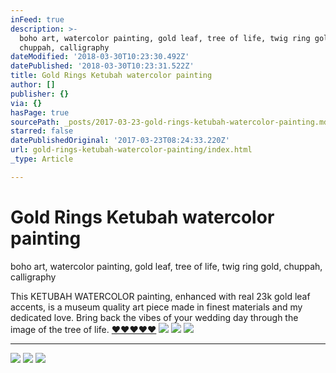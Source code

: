 ```yaml
---
inFeed: true
description: >-
  boho art, watercolor painting, gold leaf, tree of life, twig ring gold,
  chuppah, calligraphy
dateModified: '2018-03-30T10:23:30.492Z'
datePublished: '2018-03-30T10:23:31.522Z'
title: Gold Rings Ketubah watercolor painting
author: []
publisher: {}
via: {}
hasPage: true
sourcePath: _posts/2017-03-23-gold-rings-ketubah-watercolor-painting.md
starred: false
datePublishedOriginal: '2017-03-23T08:24:33.220Z'
url: gold-rings-ketubah-watercolor-painting/index.html
_type: Article

---
```

# **Gold Rings Ketubah watercolor painting**

boho art, watercolor painting, gold leaf, tree of life, twig ring gold, chuppah, calligraphy

This KETUBAH WATERCOLOR painting, enhanced with real 23k gold leaf accents, is a museum quality art piece made in finest materials and my dedicated love. Bring back the vibes of your wedding day through the image of the tree of life. [♥♥♥♥♥][0]
![](https://the-grid-user-content.s3-us-west-2.amazonaws.com/64d365bd-3b57-4aac-9710-9c01fa9ca28e.jpg)
![](https://the-grid-user-content.s3-us-west-2.amazonaws.com/bd2e22f4-3086-444f-87a8-b0fec1e802ce.jpg)
![](https://the-grid-user-content.s3-us-west-2.amazonaws.com/2dac0d68-beff-48e6-9e26-cddba0e4194a.jpg)

---

![](https://the-grid-user-content.s3-us-west-2.amazonaws.com/ed51314a-554d-47a3-8b31-b4b6cdc55468.jpg)
![](https://the-grid-user-content.s3-us-west-2.amazonaws.com/95038b12-c8f0-4ecd-9d1a-8d04a4e86772.jpg)
![](https://the-grid-user-content.s3-us-west-2.amazonaws.com/aa51f0c5-c13a-444c-8c18-7360909d315b.jpg)

[0]: https://www.etsy.com/listing/506454326/gold-rings-ketubah-watercolor-painting